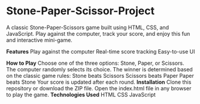 # Stone-Paper-Scissor-Project
A classic Stone-Paper-Scissors game built using HTML, CSS, and JavaScript. Play against the computer, track your score, and enjoy this fun and interactive mini-game.

**Features**
Play against the computer
Real-time score tracking
Easy-to-use UI

**How to Play**
Choose one of the three options: Stone, Paper, or Scissors.
The computer randomly selects its choice.
The winner is determined based on the classic game rules:
Stone beats Scissors
Scissors beats Paper
Paper beats Stone
Your score is updated after each round.
**Installation**
Clone this repository or download the ZIP file.
Open the index.html file in any browser to play the game.
**Technologies Used**
HTML
CSS
JavaScript
